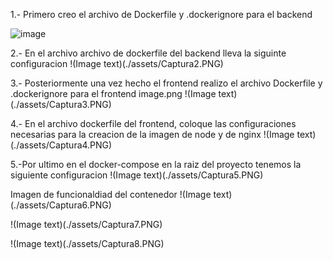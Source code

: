 1.- Primero creo el archivo de Dockerfile y .dockerignore para el backend

![image](https://user-images.githubusercontent.com/56493087/230694536-93d63a0d-eb34-41d5-9ba8-f7971198e913.png)

2.- En el archivo archivo de dockerfile del backend lleva la siguinte configuracion
!(Image text)(./assets/Captura2.PNG)

3.- Posteriormente una vez hecho el frontend realizo el archivo Dockerfile y .dockerignore para el frontend
image.png
!(Image text)(./assets/Captura3.PNG)

4.- En el archivo dockerfile del frontend, coloque las configuraciones necesarias para la creacion de la imagen de node y de nginx
!(Image text)(./assets/Captura4.PNG)

5.-Por ultimo en el docker-compose en la raiz del proyecto tenemos la siguiente configuracion
!(Image text)(./assets/Captura5.PNG)

Imagen de funcionaldiad del contenedor
!(Image text)(./assets/Captura6.PNG)

!(Image text)(./assets/Captura7.PNG)

!(Image text)(./assets/Captura8.PNG)
